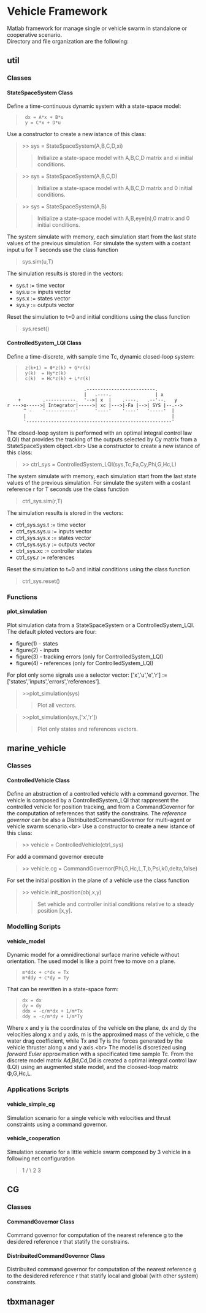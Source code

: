 # Vehicle Framework

Matlab framework for manage single or vehicle swarm in standalone or cooperative scenario.<br/>
Directory and file organization are the following:

## util
### Classes
#### StateSpaceSystem Class
Define a time-continuous dynamic system with a state-space model:
>      dx = A*x + B*u
>      y = C*x + D*u
 
Use a constructor to create a new istance of this class:
> \>\> sys = StateSpaceSystem(A,B,C,D,xi)
>>Initialize a state-space model with A,B,C,D matrix and xi initial conditions.

> \>\> sys = StateSpaceSystem(A,B,C,D)
>>Initialize a state-space model with A,B,C,D matrix and 0 initial conditions.

> \>\> sys = StateSpaceSystem(A,B)
>>Initialize a state-space model with A,B,eye(n),0 matrix and 0 initial conditions.
 
The system simulate with memory, each simulation start from the last state values of the previous simulation. For simulate the system with a costant input u for T seconds use the class function
> sys.sim(u,T)

The simulation results is stored in the vectors:
* sys.t := time vector
* sys.u := inputs vector
* sys.x := states vector
* sys.y := outputs vector

Reset the simulation to t=0 and initial conditions using the class function
> sys.reset()

#### ControlledSystem_LQI Class
Define a time-discrete, with sample time Tc, dynamic closed-loop system:
>      z(k+1) = Φ*z(k) + G*r(k)
>      y(k)  = Hy*z(k)
>      c(k)  = Hc*z(k) + L*r(k)

                                .-------------------------.
                                |   .----.                | x
        +        .-----------.  '-->| x  |    .----.   .--'--.   y
    r --->o----->| Integrator|----->| xc |--->|-Fa |-->| SYS |--.-->
          ^ -    '-----------'      '----'    '----'   '-----'  |
          |                                                     |
          '-----------------------------------------------------'
The closed-loop system is performed with an optimal integral control law (LQI) that provides the tracking of the outputs selected by Cy matrix from a StateSpaceSystem object.<br\>
Use a constructor to create a new istance of this class:
> \>\> ctrl_sys = ControlledSystem_LQI(sys,Tc,Fa,Cy,Phi,G,Hc,L)

The system simulate with memory, each simulation start from the last state values of the previous simulation. For simulate the system with a costant reference r for T seconds use the class function
> ctrl_sys.sim(r,T)

The simulation results is stored in the vectors:
* ctrl_sys.sys.t := time vector
* ctrl_sys.sys.u := inputs vector
* ctrl_sys.sys.x := states vector
* ctrl_sys.sys.y := outputs vector
* ctrl_sys.xc := controller states
* ctrl_sys.r := references

Reset the simulation to t=0 and initial conditions using the class function
> ctrl_sys.reset() 

### Functions
#### plot_simulation
Plot simulation data from a StateSpaceSystem or a ControlledSystem_LQI. The default ploted vectors are four:
* figure(1) - states
* figure(2) - inputs
* figure(3) - tracking errors (only for ControlledSystem_LQI)
* figure(4) - references (only for ControlledSystem_LQI)

For plot only some signals use a selector vector:
['x','u','e','r'] := ['states','inputs','errors','references'].
> \>\>plot_simulation(sys)
>> Plot all vectors.

> \>\>plot_simulation(sys,['x','r'])
>> Plot only states and references vectors.

## marine_vehicle
### Classes
#### ControlledVehicle Class
Define an abstraction of a controlled vehicle with a command governor. The vehicle is composed by a ControlledSystem_LQI that rappresent the controlled vehicle for position tracking, and from a CommandGovernor for the computation of references that satify the constrains. The *reference governor* can be also a DistribuitedCommandGovernor for multi-agent or vehicle swarm scenario.<br\>
Use a constructor to create a new istance of this class:
> \>\> vehicle = ControlledVehicle(ctrl_sys)

For add a command governor execute
> \>\> vehicle.cg = CommandGovernor(Phi,G,Hc,L,T,b,Psi,k0,delta,false)

For set the initial position in the plane of a vehicle use the class function
> \>\> vehicle.init_position(obj,x,y)
>> Set vehicle and controller initial conditions relative to a steady position [x,y].

### Modelling Scripts
#### vehicle_model
Dynamic model for a omnidirectional surface marine vehicle without orientation. The used model is like a point free to move on a plane.
>     m*ddx + c*dx = Tx
>     m*ddy + c*dy = Ty

That can be rewritten in a state-space form:
>     dx = dx
>     dy = dy
>     ddx = -c/m*dx + 1/m*Tx
>     ddy = -c/m*dy + 1/m*Ty

Where x and y is the coordinates of the vehicle on the plane, dx and dy the velocities along x and y axis, m is the approximed mass of the vehicle, c the water drag coefficient, while Tx and Ty is the forces generated by the vehicle thruster along x and y axis.<br\>
The model is discretized using *forward Euler* approximation with a specificated time sample Tc. From the discrete model matrix Ad,Bd,Cd,Dd is created a optimal integral control law (LQI) using an augmented state model, and the cloosed-loop matrix Φ,G,Hc,L.

### Applications Scripts
#### vehicle_simple_cg
Simulation scenario for a single vehicle with velocities and thrust constraints using a command governor.

#### vehicle_cooperation
Simulation scenario for a little vehicle swarm composed by 3 vehicle in a following net configuration
>   1
>  / \\
> 2   3

## CG
### Classes
#### CommandGovernor Class
Command governor for computation of the nearest reference g to the desidered reference r that statify the constrains.
#### DistribuitedCommandGovernor Class
Distribuited command governor for computation of the nearest reference g to the desidered reference r that statify local and global (with other system) constraints.

## tbxmanager
